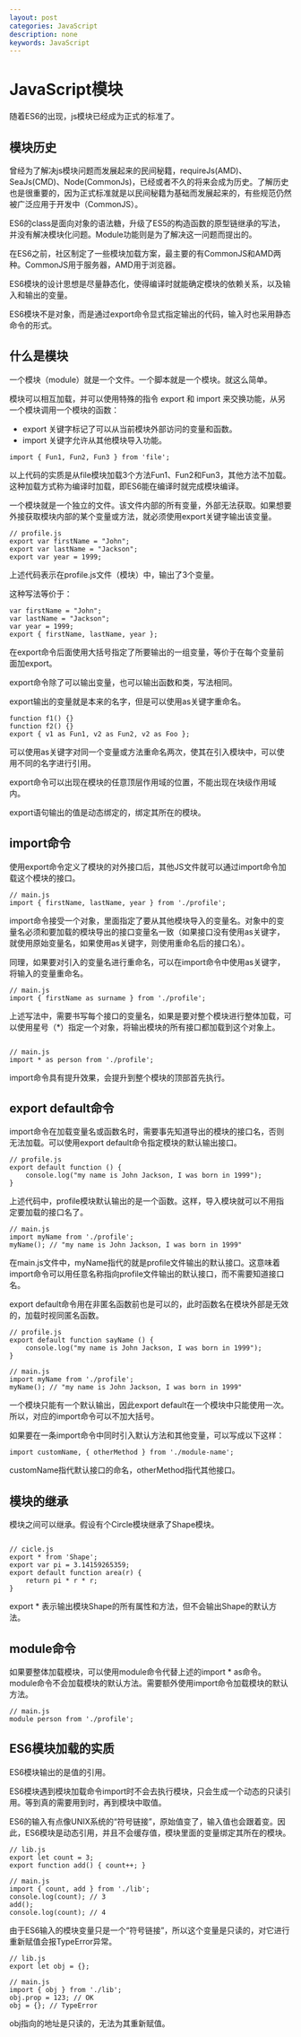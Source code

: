 ```yaml
---
layout: post
categories: JavaScript
description: none
keywords: JavaScript
---
```

# JavaScript模块
随着ES6的出现，js模块已经成为正式的标准了。

## 模块历史
曾经为了解决js模块问题而发展起来的民间秘籍，requireJs(AMD)、SeaJs(CMD)、Node(CommonJs)，已经或者不久的将来会成为历史。了解历史也是很重要的，因为正式标准就是以民间秘籍为基础而发展起来的，有些规范仍然被广泛应用于开发中（CommonJS）。

ES6的class是面向对象的语法糖，升级了ES5的构造函数的原型链继承的写法，并没有解决模块化问题。Module功能则是为了解决这一问题而提出的。

在ES6之前，社区制定了一些模块加载方案，最主要的有CommonJS和AMD两种。CommonJS用于服务器，AMD用于浏览器。

ES6模块的设计思想是尽量静态化，使得编译时就能确定模块的依赖关系，以及输入和输出的变量。

ES6模块不是对象，而是通过export命令显式指定输出的代码，输入时也采用静态命令的形式。

## 什么是模块
一个模块（module）就是一个文件。一个脚本就是一个模块。就这么简单。

模块可以相互加载，并可以使用特殊的指令 export 和 import 来交换功能，从另一个模块调用一个模块的函数：
- export 关键字标记了可以从当前模块外部访问的变量和函数。
- import 关键字允许从其他模块导入功能。

```shell
import { Fun1, Fun2, Fun3 } from 'file';
```
以上代码的实质是从file模块加载3个方法Fun1、Fun2和Fun3，其他方法不加载。这种加载方式称为编译时加载，即ES6能在编译时就完成模块编译。

一个模块就是一个独立的文件。该文件内部的所有变量，外部无法获取。如果想要外接获取模块内部的某个变量或方法，就必须使用export关键字输出该变量。
```shell
// profile.js
export var firstName = "John";
export var lastName = "Jackson";
export var year = 1999;
```
上述代码表示在profile.js文件（模块）中，输出了3个变量。

这种写法等价于：
```shell
var firstName = "John";
var lastName = "Jackson";
var year = 1999;
export { firstName, lastName, year };
```

在export命令后面使用大括号指定了所要输出的一组变量，等价于在每个变量前面加export。

export命令除了可以输出变量，也可以输出函数和类，写法相同。

export输出的变量就是本来的名字，但是可以使用as关键字重命名。
```shell
function f1() {}
function f2() {}
export { v1 as Fun1, v2 as Fun2, v2 as Foo };
```

可以使用as关键字对同一个变量或方法重命名两次，使其在引入模块中，可以使用不同的名字进行引用。

export命令可以出现在模块的任意顶层作用域的位置，不能出现在块级作用域内。

export语句输出的值是动态绑定的，绑定其所在的模块。

## import命令
使用export命令定义了模块的对外接口后，其他JS文件就可以通过import命令加载这个模块的接口。
```shell
// main.js
import { firstName, lastName, year } from './profile';
```
import命令接受一个对象，里面指定了要从其他模块导入的变量名。对象中的变量名必须和要加载的模块导出的接口变量名一致（如果接口没有使用as关键字，就使用原始变量名，如果使用as关键字，则使用重命名后的接口名）。

同理，如果要对引入的变量名进行重命名，可以在import命令中使用as关键字，将输入的变量重命名。
```shell
// main.js
import { firstName as surname } from './profile';
```
上述写法中，需要书写每个接口的变量名，如果是要对整个模块进行整体加载，可以使用星号（*）指定一个对象，将输出模块的所有接口都加载到这个对象上。
```shell

// main.js
import * as person from './profile';
```
import命令具有提升效果，会提升到整个模块的顶部首先执行。

## export default命令
import命令在加载变量名或函数名时，需要事先知道导出的模块的接口名，否则无法加载。可以使用export default命令指定模块的默认输出接口。
```shell
// profile.js
export default function () {
    console.log("my name is John Jackson, I was born in 1999");
}
```
上述代码中，profile模块默认输出的是一个函数。这样，导入模块就可以不用指定要加载的接口名了。

```
// main.js
import myName from './profile';
myName(); // "my name is John Jackson, I was born in 1999"
```

在main.js文件中，myName指代的就是profile文件输出的默认接口。这意味着import命令可以用任意名称指向profile文件输出的默认接口，而不需要知道接口名。

export default命令用在非匿名函数前也是可以的，此时函数名在模块外部是无效的，加载时视同匿名函数。
```
// profile.js
export default function sayName () {
    console.log("my name is John Jackson, I was born in 1999");
}
 
// main.js
import myName from './profile';
myName(); // "my name is John Jackson, I was born in 1999"
```
一个模块只能有一个默认输出，因此export default在一个模块中只能使用一次。所以，对应的import命令可以不加大括号。

如果要在一条import命令中同时引入默认方法和其他变量，可以写成以下这样：
```shell
import customName, { otherMethod } from './module-name';

```
customName指代默认接口的命名，otherMethod指代其他接口。

## 模块的继承
模块之间可以继承。假设有个Circle模块继承了Shape模块。
```shell

// cicle.js
export * from 'Shape';
export var pi = 3.14159265359;
export default function area(r) {
    return pi * r * r;
}
```
export * 表示输出模块Shape的所有属性和方法，但不会输出Shape的默认方法。

## module命令
如果要整体加载模块，可以使用module命令代替上述的import * as命令。module命令不会加载模块的默认方法。需要额外使用import命令加载模块的默认方法。
```shell
// main.js
module person from './profile';
```

## ES6模块加载的实质
ES6模块输出的是值的引用。

ES6模块遇到模块加载命令import时不会去执行模块，只会生成一个动态的只读引用。等到真的需要用到时，再到模块中取值。

ES6的输入有点像UNIX系统的“符号链接”，原始值变了，输入值也会跟着变。因此，ES6模块是动态引用，并且不会缓存值，模块里面的变量绑定其所在的模块。
```shell
// lib.js
export let count = 3;
export function add() { count++; }
 
// main.js
import { count, add } from './lib';
console.log(count); // 3
add();
console.log(count); // 4
```
由于ES6输入的模块变量只是一个“符号链接”，所以这个变量是只读的，对它进行重新赋值会报TypeError异常。

```shell
// lib.js
export let obj = {};
 
// main.js
import { obj } from './lib';
obj.prop = 123; // OK
obj = {}; // TypeError
```
obj指向的地址是只读的，无法为其重新赋值。